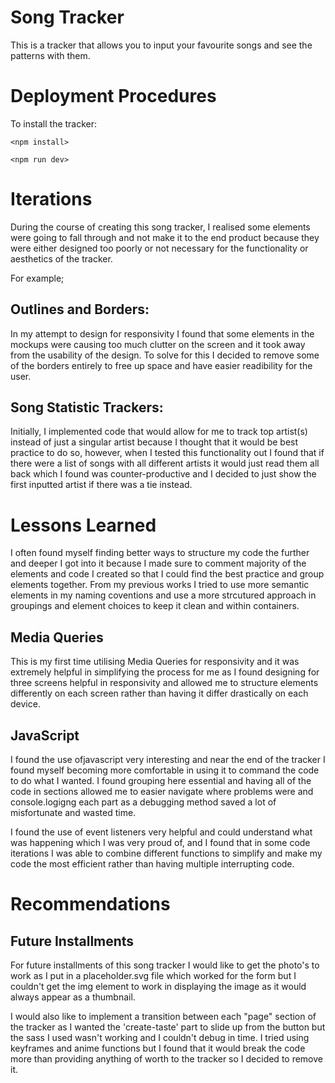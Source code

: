# Song Tracker 

This is a tracker that allows you to input your favourite songs and see the patterns with them. 

# Deployment Procedures 

To install the tracker: 
```
<npm install> 
```
```
<npm run dev> 
```
# Iterations
  
During the course of creating this song tracker, I realised some elements were going to fall through and not make it to the end product because they were either designed too poorly or not necessary for the functionality or aesthetics of the tracker. 
 
For example; 
  
## Outlines and Borders: 
 
In my attempt to design for responsivity I found that some elements in the mockups were causing too much clutter on the screen and it took away from the usability of the design. To solve for this I decided to remove some of the borders entirely to free up space and have easier readibility for the user. 
  
## Song Statistic Trackers: 
  
Initially, I implemented code that would allow for me to track top artist(s) instead of just a singular artist because I thought that it would be best practice to do so, however, when I tested this functionality out I found that if there were a list of songs with all different artists it would just read them all back which I found was counter-productive and I decided to just show the first inputted artist if there was a tie instead. 
  
# Lessons Learned 

I often found myself finding better ways to structure my code the further and deeper I got into it because I made sure to comment majority of the elements and code I created so that I could find the best practice and group elements together. From my previous works I tried to use more semantic elements in my naming coventions and use a more strcutured approach in groupings and element choices to keep it clean and within containers. 
  
## Media Queries 
  
This is my first time utilising Media Queries for responsivity and it was extremely helpful in simplifying the process for me as I found designing for three screens helpful in responsivity and allowed me to structure elements differently on each screen rather than having it differ drastically on each device.
  
## JavaScript 
  
I found the use ofjavascript very interesting and near the end of the tracker I found myself becoming more comfortable in using it to command the code to do what I wanted. I found grouping here essential and having all of the code in sections allowed me to easier navigate where problems were and console.logigng each part as a debugging method saved a lot of misfortunate and wasted time. 
 
I found the use of event listeners very helpful and could understand what was happening which I was very proud of, and I found that in some code iterations I was able to combine different functions to simplify and make my code the most efficient rather than having multiple interrupting code. 
 
# Recommendations 
  
## Future Installments 
 
  For future installments of this song tracker I would like to get the photo's to work as I put in a placeholder.svg file which worked for the form but I couldn't get the img element to work in displaying the image as it would always appear as a thumbnail. 
  
  I would also like to implement a transition between each "page" section of the tracker as I wanted the 'create-taste' part to slide up from the button but the sass I used wasn't working and I couldn't debug in time. I tried using keyframes and anime functions but I found that it would break the code more than providing anything of worth to the tracker so I decided to remove it. 

 

  
